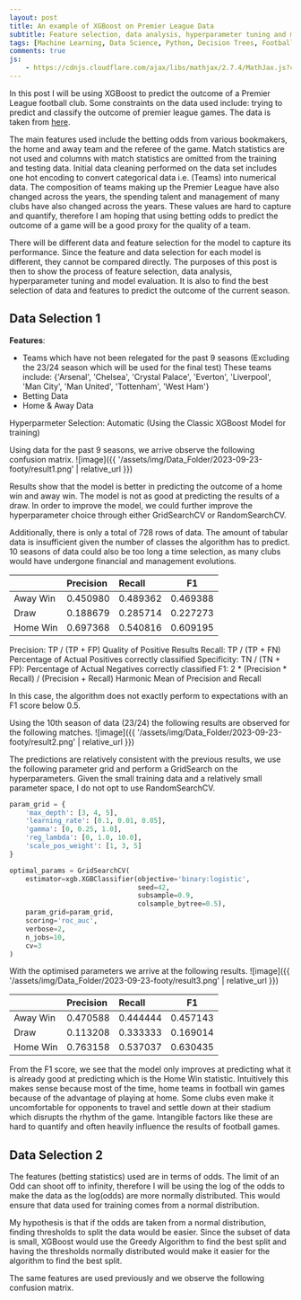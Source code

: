 ```yaml
---
layout: post
title: An example of XGBoost on Premier League Data
subtitle: Feature selection, data analysis, hyperparameter tuning and model evaluation
tags: [Machine Learning, Data Science, Python, Decision Trees, Football, Premier League]
comments: true
js:
    - https://cdnjs.cloudflare.com/ajax/libs/mathjax/2.7.4/MathJax.js?config=TeX-MML-AM_CHTML
---
```


In this post I will be using XGBoost to predict the outcome of a Premier League football club. Some constraints on the data
used include: trying to predict and classify the outcome of premier league games. The data is taken from 
[here](https://www.football-data.co.uk/).

The main features used include the betting odds from various bookmakers, the home and away team and the referee of the game.
Match statistics are not used and columns with match statistics are omitted from the training and testing data. Initial 
data cleaning performed on the data set includes one hot encoding to convert categorical data i.e. (Teams) 
into numerical data. The composition of teams making up the Premier League have also changed across the years, the spending
talent and management of many clubs have also changed across the years. These values are hard to capture and quantify, 
therefore I am hoping that using betting odds to predict the outcome of a game will be a good proxy for the quality of
a team. 

There will be different data and feature selection for the model to capture its performance. Since the feature and data
selection for each model is different, they cannot be compared directly. The purposes of this post is then to show the 
process of feature selection, data analysis, hyperparameter tuning and model evaluation. It is also to find the best 
selection of data and features to predict the outcome of the current season. 

Data Selection 1
--------------------------
__Features__:  
- Teams which have not been relegated for the past 9 seasons (Excluding the 23/24 season which will be used for
the final test) These teams include: {'Arsenal', 'Chelsea', 'Crystal Palace', 'Everton', 'Liverpool', 'Man City', 'Man United', 
'Tottenham', 'West Ham'}  
- Betting Data   
- Home & Away Data

Hyperparmeter Selection: Automatic (Using the Classic XGBoost Model for training) 

Using data for the past 9 seasons, we arrive observe the following confusion matrix.
![image]({{ '/assets/img/Data_Folder/2023-09-23-footy/result1.png' | relative_url }})

Results show that the model is better in predicting the outcome of a home win and away win. The model is not as good at
predicting the results of a draw. In order to improve the model, we could further improve the hyperparameter choice 
through either GridSearchCV or RandomSearchCV. 

Additionally, there is only a total of 728 rows of data. The amount of tabular data is insufficient given the number of 
classes the algorithm has to predict. 10 seasons of data could also be too long a time selection, as many clubs would 
have undergone financial and management evolutions. 

|          | Precision | Recall   | F1       |
|:---------|:----------|:---------|----------|
| Away Win | 0.450980  | 0.489362 | 0.469388 |
| Draw     | 0.188679  | 0.285714 | 0.227273 |
| Home Win | 0.697368  | 0.540816 | 0.609195 |

Precision: TP / (TP + FP) Quality of Positive Results 
Recall: TP / (TP + FN) Percentage of Actual Positives correctly classified
Specificity: TN / (TN + FP): Percentage of Actual Negatives correctly classified
F1: 2 * (Precision * Recall) / (Precision + Recall) Harmonic Mean of Precision and Recall

In this case, the algorithm does not exactly perform to expectations with an F1 score below 0.5.

Using the 10th season of data (23/24) the following results are observed for the following matches.
![image]({{ '/assets/img/Data_Folder/2023-09-23-footy/result2.png' | relative_url }})

The predictions are relatively consistent with the previous results, we use the following parameter grid and perform a 
GridSearch on the hyperparameters. Given the small training data and a relatively small parameter space, I do not opt to use
RandomSearchCV. 

```python
param_grid = {
    'max_depth': [3, 4, 5],
    'learning_rate': [0.1, 0.01, 0.05],
    'gamma': [0, 0.25, 1.0],
    'reg_lambda': [0, 1.0, 10.0],
    'scale_pos_weight': [1, 3, 5]
}

optimal_params = GridSearchCV(
    estimator=xgb.XGBClassifier(objective='binary:logistic',
                                seed=42,
                                subsample=0.9,
                                colsample_bytree=0.5),
    param_grid=param_grid,
    scoring='roc_auc',  
    verbose=2,
    n_jobs=10,
    cv=3
)
```

With the optimised parameters we arrive at the following results. 
![image]({{ '/assets/img/Data_Folder/2023-09-23-footy/result3.png' | relative_url }})

|          | Precision | Recall   | F1       |
|:---------|:----------|:---------|----------|
| Away Win | 0.470588  | 0.444444 | 0.457143 |
| Draw     | 0.113208  | 0.333333 | 0.169014 |
| Home Win | 0.763158  | 0.537037 | 0.630435 |

From the F1 score, we see that the model only improves at predicting what it is already good at predicting which is the 
Home Win statistic. Intuitively this makes sense because most of the time, home teams in football win games because of 
the advantage of playing at home. Some clubs even make it uncomfortable for opponents to travel and settle down at their 
stadium which disrupts the rhythm of the game. Intangible factors like these are hard to quantify and often heavily influence
the results of football games. 

Data Selection 2
--------------------------
The features (betting statistics) used are in terms of odds. The limit of an Odd can shoot off to infinity, therefore
I will be using the log of the odds to make the data as the log(odds) are more normally distributed. This would ensure 
that data used for training comes from a normal distribution. 

My hypothesis is that if the odds are taken from a normal distribution, finding thresholds to split the data would be 
easier. Since the subset of data is small, XGBoost would use the Greedy Algorithm to find the best split and having the 
thresholds normally distributed would make it easier for the algorithm to find the best split. 

The same features are used previously and we observe the following confusion matrix. 








